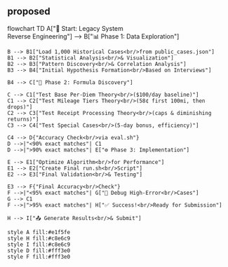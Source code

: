 
## proposed

flowchart TD
    A["🚀 Start: Legacy System<br/>Reverse Engineering"] --> B["📊 Phase 1: Data Exploration"]
    
    B --> B1["Load 1,000 Historical Cases<br/>from public_cases.json"]
    B1 --> B2["Statistical Analysis<br/>& Visualization"]
    B2 --> B3["Pattern Discovery<br/>& Correlation Analysis"]
    B3 --> B4["Initial Hypothesis Formation<br/>Based on Interviews"]
    
    B4 --> C["🔬 Phase 2: Formula Discovery"]
    
    C --> C1["Test Base Per-Diem Theory<br/>($100/day baseline)"]
    C1 --> C2["Test Mileage Tiers Theory<br/>(58¢ first 100mi, then drops)"]
    C2 --> C3["Test Receipt Processing Theory<br/>(caps & diminishing returns)"]
    C3 --> C4["Test Special Cases<br/>(5-day bonus, efficiency)"]
    
    C4 --> D{"Accuracy Check<br/>via eval.sh"}
    D -->|"<90% exact matches"| C1
    D -->|">90% exact matches"| E["⚙️ Phase 3: Implementation"]
    
    E --> E1["Optimize Algorithm<br/>for Performance"]
    E1 --> E2["Create Final run.sh<br/>Script"]
    E2 --> E3["Final Validation<br/>& Testing"]
    
    E3 --> F{"Final Accuracy<br/>Check"}
    F -->|"<95% exact matches"| G["🔧 Debug High-Error<br/>Cases"]
    G --> C1
    F -->|">95% exact matches"| H["✅ Success!<br/>Ready for Submission"]
    
    H --> I["📤 Generate Results<br/>& Submit"]
    
    style A fill:#e1f5fe
    style H fill:#c8e6c9
    style I fill:#c8e6c9
    style D fill:#fff3e0
    style F fill:#fff3e0